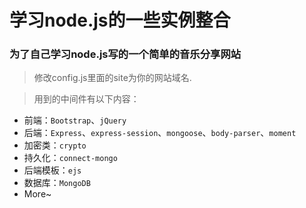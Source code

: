 # 学习node.js的一些实例整合

### 为了自己学习node.js写的一个简单的音乐分享网站
> 修改config.js里面的site为你的网站域名.

> 用到的中间件有以下内容：

- 前端：`Bootstrap`、`jQuery`
- 后端：`Express`、`express-session`、`mongoose`、`body-parser`、`moment`
- 加密类：`crypto`
- 持久化：`connect-mongo`
- 后端模板：`ejs`
- 数据库：`MongoDB`
- More~
